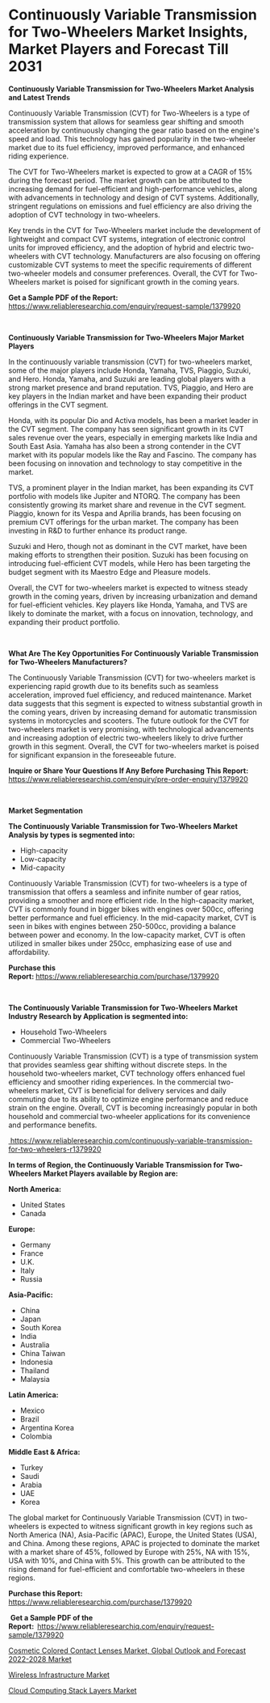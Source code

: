 <p><h1>Continuously Variable Transmission for Two-Wheelers Market Insights, Market Players and Forecast Till 2031</h1></p><p><strong>Continuously Variable Transmission for Two-Wheelers Market Analysis and Latest Trends</strong></p>
<p><p>Continuously Variable Transmission (CVT) for Two-Wheelers is a type of transmission system that allows for seamless gear shifting and smooth acceleration by continuously changing the gear ratio based on the engine's speed and load. This technology has gained popularity in the two-wheeler market due to its fuel efficiency, improved performance, and enhanced riding experience.</p><p>The CVT for Two-Wheelers market is expected to grow at a CAGR of 15% during the forecast period. The market growth can be attributed to the increasing demand for fuel-efficient and high-performance vehicles, along with advancements in technology and design of CVT systems. Additionally, stringent regulations on emissions and fuel efficiency are also driving the adoption of CVT technology in two-wheelers.</p><p>Key trends in the CVT for Two-Wheelers market include the development of lightweight and compact CVT systems, integration of electronic control units for improved efficiency, and the adoption of hybrid and electric two-wheelers with CVT technology. Manufacturers are also focusing on offering customizable CVT systems to meet the specific requirements of different two-wheeler models and consumer preferences. Overall, the CVT for Two-Wheelers market is poised for significant growth in the coming years.</p></p>
<p><strong>Get a Sample PDF of the Report:&nbsp;</strong> <a href="https://www.reliableresearchiq.com/enquiry/request-sample/1379920">https://www.reliableresearchiq.com/enquiry/request-sample/1379920</a></p>
<p>&nbsp;</p>
<p><strong>Continuously Variable Transmission for Two-Wheelers Major Market Players</strong></p>
<p><p>In the continuously variable transmission (CVT) for two-wheelers market, some of the major players include Honda, Yamaha, TVS, Piaggio, Suzuki, and Hero. Honda, Yamaha, and Suzuki are leading global players with a strong market presence and brand reputation. TVS, Piaggio, and Hero are key players in the Indian market and have been expanding their product offerings in the CVT segment.</p><p>Honda, with its popular Dio and Activa models, has been a market leader in the CVT segment. The company has seen significant growth in its CVT sales revenue over the years, especially in emerging markets like India and South East Asia. Yamaha has also been a strong contender in the CVT market with its popular models like the Ray and Fascino. The company has been focusing on innovation and technology to stay competitive in the market.</p><p>TVS, a prominent player in the Indian market, has been expanding its CVT portfolio with models like Jupiter and NTORQ. The company has been consistently growing its market share and revenue in the CVT segment. Piaggio, known for its Vespa and Aprilia brands, has been focusing on premium CVT offerings for the urban market. The company has been investing in R&D to further enhance its product range.</p><p>Suzuki and Hero, though not as dominant in the CVT market, have been making efforts to strengthen their position. Suzuki has been focusing on introducing fuel-efficient CVT models, while Hero has been targeting the budget segment with its Maestro Edge and Pleasure models.</p><p>Overall, the CVT for two-wheelers market is expected to witness steady growth in the coming years, driven by increasing urbanization and demand for fuel-efficient vehicles. Key players like Honda, Yamaha, and TVS are likely to dominate the market, with a focus on innovation, technology, and expanding their product portfolio.</p></p>
<p>&nbsp;</p>
<p><strong>What Are The Key Opportunities For Continuously Variable Transmission for Two-Wheelers Manufacturers?</strong></p>
<p><p>The Continuously Variable Transmission (CVT) for two-wheelers market is experiencing rapid growth due to its benefits such as seamless acceleration, improved fuel efficiency, and reduced maintenance. Market data suggests that this segment is expected to witness substantial growth in the coming years, driven by increasing demand for automatic transmission systems in motorcycles and scooters. The future outlook for the CVT for two-wheelers market is very promising, with technological advancements and increasing adoption of electric two-wheelers likely to drive further growth in this segment. Overall, the CVT for two-wheelers market is poised for significant expansion in the foreseeable future.</p></p>
<p><strong>Inquire or Share Your Questions If Any Before Purchasing This Report:</strong> <a href="https://www.reliableresearchiq.com/enquiry/pre-order-enquiry/1379920">https://www.reliableresearchiq.com/enquiry/pre-order-enquiry/1379920</a></p>
<p>&nbsp;</p>
<p><strong>Market Segmentation</strong></p>
<p><strong>The Continuously Variable Transmission for Two-Wheelers Market Analysis by types is segmented into:</strong></p>
<p><ul><li>High-capacity</li><li>Low-capacity</li><li>Mid-capacity</li></ul></p>
<p><p>Continuously Variable Transmission (CVT) for two-wheelers is a type of transmission that offers a seamless and infinite number of gear ratios, providing a smoother and more efficient ride. In the high-capacity market, CVT is commonly found in bigger bikes with engines over 500cc, offering better performance and fuel efficiency. In the mid-capacity market, CVT is seen in bikes with engines between 250-500cc, providing a balance between power and economy. In the low-capacity market, CVT is often utilized in smaller bikes under 250cc, emphasizing ease of use and affordability.</p></p>
<p><strong>Purchase this Report:&nbsp;</strong><a href="https://www.reliableresearchiq.com/purchase/1379920">https://www.reliableresearchiq.com/purchase/1379920</a></p>
<p>&nbsp;</p>
<p><strong>The Continuously Variable Transmission for Two-Wheelers Market Industry Research by Application is segmented into:</strong></p>
<p><ul><li>Household Two-Wheelers</li><li>Commercial Two-Wheelers</li></ul></p>
<p><p>Continuously Variable Transmission (CVT) is a type of transmission system that provides seamless gear shifting without discrete steps. In the household two-wheelers market, CVT technology offers enhanced fuel efficiency and smoother riding experiences. In the commercial two-wheelers market, CVT is beneficial for delivery services and daily commuting due to its ability to optimize engine performance and reduce strain on the engine. Overall, CVT is becoming increasingly popular in both household and commercial two-wheeler applications for its convenience and performance benefits.</p></p>
<p><a href="https://www.reliableresearchiq.com/continuously-variable-transmission-for-two-wheelers-r1379920">&nbsp;https://www.reliableresearchiq.com/continuously-variable-transmission-for-two-wheelers-r1379920</a></p>
<p><strong>In terms of Region, the Continuously Variable Transmission for Two-Wheelers Market Players available by Region are:</strong></p>
<p>
    <p> <strong> North America: </strong>
        <ul>
            <li>United States</li>
            <li>Canada</li>
        </ul>
        </p> 
    <p> <strong> Europe: </strong>
        <ul>
            <li>Germany</li>
            <li>France</li>
            <li>U.K.</li>
            <li>Italy</li>
            <li>Russia</li>
        </ul>
        </p> 
    <p> <strong> Asia-Pacific: </strong>
        <ul>
            <li>China</li>
            <li>Japan</li>
            <li>South Korea</li>
            <li>India</li>
            <li>Australia</li>
            <li>China Taiwan</li>
            <li>Indonesia</li>
            <li>Thailand</li>
            <li>Malaysia</li>
        </ul>
        </p> 
    <p> <strong> Latin America: </strong>
        <ul>
            <li>Mexico</li>
            <li>Brazil</li>
            <li>Argentina Korea</li>
            <li>Colombia</li>
        </ul>
        </p> 
    <p> <strong> Middle East & Africa: </strong>
        <ul>
            <li>Turkey</li>
            <li>Saudi</li>
            <li>Arabia</li>
            <li>UAE</li>
            <li>Korea</li>
        </ul>
    </p>
    </p>
<p><p>The global market for Continuously Variable Transmission (CVT) in two-wheelers is expected to witness significant growth in key regions such as North America (NA), Asia-Pacific (APAC), Europe, the United States (USA), and China. Among these regions, APAC is projected to dominate the market with a market share of 45%, followed by Europe with 25%, NA with 15%, USA with 10%, and China with 5%. This growth can be attributed to the rising demand for fuel-efficient and comfortable two-wheelers in these regions.</p></p>
<p><strong>Purchase this Report: </strong><a href="https://www.reliableresearchiq.com/purchase/1379920">https://www.reliableresearchiq.com/purchase/1379920</a></p>
<p>&nbsp;<strong>Get a Sample PDF of the Report:&nbsp;&nbsp;</strong><a href="https://www.reliableresearchiq.com/enquiry/request-sample/1379920">https://www.reliableresearchiq.com/enquiry/request-sample/1379920</a></p>
<p><strong></strong></p>
<p><p><a href="https://medium.com/@aprilhirthe/global-cosmetic-colored-contact-lenses-market-global-outlook-and-forecast-2022-2028-market-size-is-f8c1055237c6">Cosmetic Colored Contact Lenses Market, Global Outlook and Forecast 2022-2028 Market</a></p><p><a href="https://github.com/josesg55/Market-Research-Report-List-3/blob/main/wireless-infrastructure-market.md">Wireless Infrastructure Market</a></p><p><a href="https://github.com/mancsybtousav/Market-Research-Report-List-3/blob/main/cloud-computing-stack-layers-market.md">Cloud Computing Stack Layers Market</a></p></p>